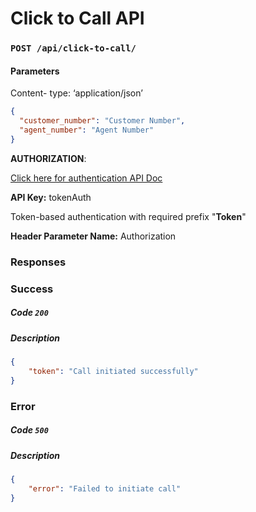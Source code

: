 # Click to Call API

### `POST /api/click-to-call/`

#### Parameters

Content- type: ‘application/json’

```json
{
  "customer_number": "Customer Number",
  "agent_number": "Agent Number"
}
```

**AUTHORIZATION**:

[Click here for authentication API Doc](Authentication.md)

**API Key:** tokenAuth

Token-based authentication with required prefix "**Token**"

**Header Parameter Name:** Authorization



### Responses

### Success

##### Code `200`

##### Description

```json
{
    "token": "Call initiated successfully"
}
```

### Error

##### Code `500`

##### Description

```json
{
    "error": "Failed to initiate call"
}
```